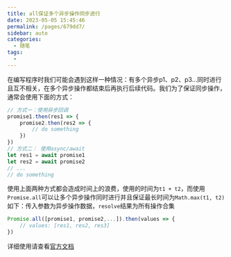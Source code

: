 ```yaml
---
title: all保证多个异步操作同步进行
date: 2023-05-05 15:45:46
permalink: /pages/679dd7/
sidebar: auto
categories:
  - 随笔
tags:
  - 
---
```

在编写程序时我们可能会遇到这样一种情况：有多个异步p1、p2、p3...同时进行且互不相关，在多个异步操作都结束后再执行后续代码。我们为了保证同步操作，通常会使用下面的方式：

```js
// 方式一：使用异步回调
promise1.then(res1 => {
	promise2.then(res2 => {
		// do something
	})
})
// 方式二： 使用async/await
let res1 = await promise1
let res2 = await promise2
// ...
// do something
```

使用上面两种方式都会造成时间上的浪费，使用的时间为`t1 + t2`，而使用`Promise.all`可以让多个异步操作同时进行并且保证最长时间为`Math.max(t1, t2)`
如下：传入参数为异步操作数据，`resolve`结果为所有操作合集
```js
Promise.all([promise1, promise2,...]).then(values => {
	// values: [res1, res2, res3]
})
```

详细使用请查看[官方文档](https://developer.mozilla.org/zh-CN/docs/Web/JavaScript/Reference/Global_Objects/Promise/all)


